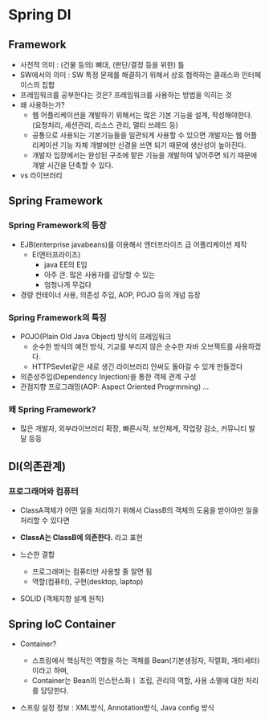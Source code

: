 # Spring DI

## Framework
* 사전적 의미 : (건물 등의) 뼈대, (판단/결정 등을 위한) 틀
* SW에서의 의미 : SW 특정 문제를 해결하기 위해서 상호 협력하는 클래스와 인터페이스의 집합
* 프레임워크를 공부한다는 것은? 프레임워크를 사용하는 방법을 익히는 것
* 왜 사용하는가?
    * 웹 어플리케이션을 개발하기 위해서는 많은 기본 기능을 설계, 작성해야한다.
        (요청처리, 세션관리, 리소스 관리, 멀티 쓰레드 등)
    * 공통으로 사용되는 기본기능들을 일관되게 사용할 수 있으면 개발자는 웹 어플리케이션 기능 자체 개발에만 신경을 쓰면 되기 때문에 생산성이 높아진다.
    * 개발자 입장에서는 완성된 구조에 맡은 기능을 개발하여 넣어주면 되기 때문에 개발 시간을 단축할 수 있다.
* vs 라이브러리

## Spring Framework
### Spring Framework의 등장
* EJB(enterprise javabeans)를 이용해서 엔터프라이즈 급 어플리케이션 제작
    * E(엔터프라이즈)
        * java EE의 E임
        * 아주 큰. 많은 사용자를 감당할 수 있는
        * 엄청나게 무겁다
* 경량 컨테이너 사용, 의존성 주입, AOP, POJO 등의 개념 등장

### Spring Framework의 특징
* POJO(Plain Old Java Object) 방식의 프레임워크
    * 순수한 방식의 예전 방식, 기교를 부리지 않은 순수한 자바 오브젝트를 사용하겠다.
    * HTTPSevlet같은 새로 생긴 라이브러리 안써도 돌아갈 수 있게 만들겠다
* 의존성주입(Dependency Injection)을 통한 객체 관계 구성
* 관점지향 프로그래밍(AOP: Aspect Oriented Progrmming)
...

### 왜 Spring Framework?
* 많은 개발자, 외부라이브러리 확장, 빠른시작, 보안체계, 작업량 감소, 커뮤니티 발달 등등


## DI(의존관계)
### 프로그래머와 컴퓨터
* ClassA객체가 어떤 일을 처리하기 위해서 ClassB의 객체의 도움을 받아야만 일을 처리할 수 있다면
* **ClassA는 ClassB에 의존한다.** 라고 표현

* 느슨한 결합
    * 프로그래머는 컴퓨터만 사용할 줄 알면 됨
    * 역할(컴퓨터), 구현(desktop, laptop)
* SOLID (객체지향 설계 원칙)


## Spring IoC Container
* Container?
    * 스프링에서 핵심적인 역할을 하는 객체를 Bean(기본생정자, 직렬화, 개터세터)이라고 하며,
    * Container는 Bean의 인스턴스화ㅣ 조립, 관리의 역할, 사용 소멸에 대한 처리를 담당한다.

* 스프링 설정 정보 : XML방식, Annotation방식, Java config 방식